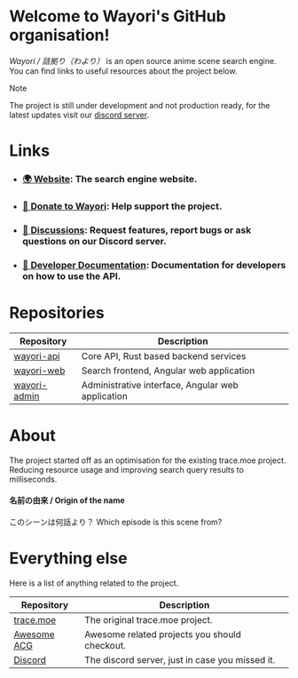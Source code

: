 # Welcome to Wayori's GitHub organisation!

*Wayori / 話拠り（わより）* is an open source anime scene search engine. You can find links to useful resources about the project below.

> [!NOTE]
> The project is still under development and not production ready, for the latest updates visit our [discord server](https://discord.gg/K9jn6Kj).

# Links

- ### [🌍 Website](https://trace.moe): The search engine website.
- ### [💖 Donate to Wayori](https://github.com/sponsors/soruly): Help support the project.
- ### [💬 Discussions](https://discord.gg/K9jn6Kj): Request features, report bugs or ask questions on our Discord server.
- ### [🔧 Developer Documentation](https://soruly.github.io/trace.moe-api/): Documentation for developers on how to use the API.

# Repositories

| Repository                                             | Description                                       |
|--------------------------------------------------------|---------------------------------------------------|
| [wayori-api](https://github.com/wayori/wayori-api)     | Core API, Rust based backend services             |
| [wayori-web](https://github.com/wayori/wayori-web)     | Search frontend, Angular web application          |
| [wayori-admin](https://github.com/wayori/wayori-admin) | Administrative interface, Angular web application |

# About

The project started off as an optimisation for the existing trace.moe project.
Reducing resource usage and improving search query results to milliseconds.

#### 名前の由来 / Origin of the name
このシーンは何話より？ Which episode is this scene from?

# Everything else

Here is a list of anything related to the project.

| Repository                                           | Description                                     |
|------------------------------------------------------|-------------------------------------------------|
| [trace.moe](https://github.com/soruly/trace.moe)     | The original trace.moe project.                 |
| [Awesome ACG](https://github.com/soruly/awesome-acg) | Awesome related projects you should checkout.   |
| [Discord](https://discord.gg/K9jn6Kj)                | The discord server, just in case you missed it. |
